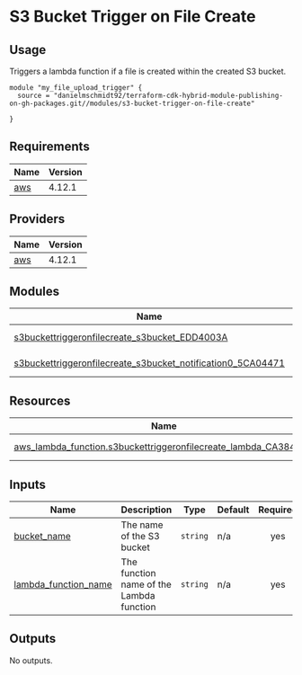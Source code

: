 # S3 Bucket Trigger on File Create

## Usage

Triggers a lambda function if a file is created within the created S3 bucket.

```hcl
module "my_file_upload_trigger" {
  source = "danielmschmidt92/terraform-cdk-hybrid-module-publishing-on-gh-packages.git//modules/s3-bucket-trigger-on-file-create"

}
```

<!-- BEGIN_TF_DOCS -->
## Requirements

| Name | Version |
|------|---------|
| <a name="requirement_aws"></a> [aws](#requirement\_aws) | 4.12.1 |

## Providers

| Name | Version |
|------|---------|
| <a name="provider_aws"></a> [aws](#provider\_aws) | 4.12.1 |

## Modules

| Name | Source | Version |
|------|--------|---------|
| <a name="module_s3buckettriggeronfilecreate_s3bucket_EDD4003A"></a> [s3buckettriggeronfilecreate\_s3bucket\_EDD4003A](#module\_s3buckettriggeronfilecreate\_s3bucket\_EDD4003A) | terraform-aws-modules/s3-bucket/aws | n/a |
| <a name="module_s3buckettriggeronfilecreate_s3bucket_notification0_5CA04471"></a> [s3buckettriggeronfilecreate\_s3bucket\_notification0\_5CA04471](#module\_s3buckettriggeronfilecreate\_s3bucket\_notification0\_5CA04471) | terraform-aws-modules/s3-bucket/aws//modules/notification | n/a |

## Resources

| Name | Type |
|------|------|
| [aws_lambda_function.s3buckettriggeronfilecreate_lambda_CA384CDE](https://registry.terraform.io/providers/aws/4.12.1/docs/data-sources/lambda_function) | data source |

## Inputs

| Name | Description | Type | Default | Required |
|------|-------------|------|---------|:--------:|
| <a name="input_bucket_name"></a> [bucket\_name](#input\_bucket\_name) | The name of the S3 bucket | `string` | n/a | yes |
| <a name="input_lambda_function_name"></a> [lambda\_function\_name](#input\_lambda\_function\_name) | The function name of the Lambda function | `string` | n/a | yes |

## Outputs

No outputs.
<!-- END_TF_DOCS -->